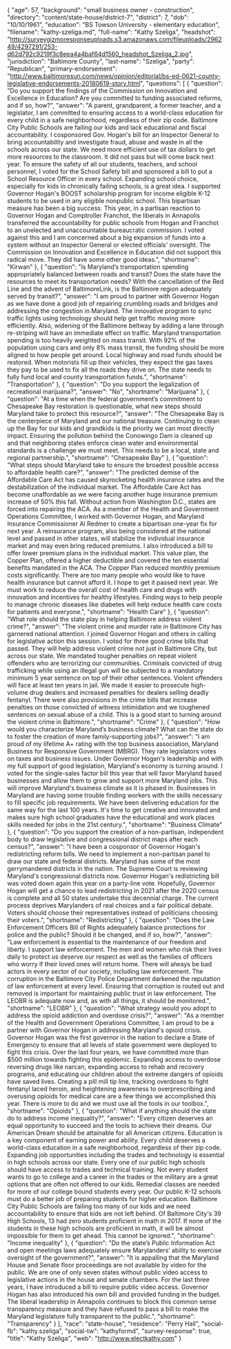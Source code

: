 {
  "age": 57,
  "background": "small business owner - construction",
  "directory": "content/state-house/district-7",
  "district": 7,
  "dob": "10/10/1961",
  "education": "BS  Towson University - elementary education",
  "filename": "kathy-szeliga.md",
  "full-name": "Kathy Szeliga",
  "headshot": "http://surveygizmoresponseuploads.s3.amazonaws.com/fileuploads/296249/4297291/253-d62d792c9219f3c8eea4a4baf64d1560_headshot_Szeliga_2.jpg",
  "jurisdiction": "Baltimore County",
  "last-name": "Szeliga",
  "party": "Republican",
  "primary-endorsement": "http://www.baltimoresun.com/news/opinion/editorial/bs-ed-0621-county-legislative-endorsements-20180619-story.html",
  "questions": [
    {
      "question": "Do you support the findings of the Commission on Innovation and Excellence in Education? Are you committed to funding associated reforms, and if so, how?",
      "answer": "A parent, grandparent, a former teacher, and a legislator, I am committed to ensuring access to a world-class education for every child in a safe neighborhood, regardless of their zip code.   Baltimore City Public Schools are failing our kids and lack educational and fiscal accountability. I cosponsored Gov. Hogan's bill for an Inspector General to bring accountability and investigate fraud, abuse and waste in all the schools across our state. We need more efficient use of tax dollars to get more resources to the classroom.  It did not pass but will come back next year.  To ensure the safety of all our students, teachers, and school personnel, I voted for the School Safety bill and sponsored a bill to put a School Resource Officer in every school.   Expanding school choice, especially for kids in chronically failing schools, is a great idea.  I supported Governor Hogan's BOOST scholarship program for income eligible K-12 students to be used in any eligible nonpublic school.  This bipartisan measure has been a big success. This year, in a partisan reaction to Governor Hogan and Comptroller Franchot, the liberals in Annapolis transferred the accountability for public schools from Hogan and Franchot to an unelected and unaccountable bureaucratic commission.  I voted against this and I am concerned about a big expansion of funds into a system without an Inspector General or elected officials' oversight.  The Commission on Innovation and Excellence in Education did not support this radical move.  They did have some other good ideas.",
      "shortname": "Kirwan"
    },
    {
      "question": "Is Maryland’s transportation spending appropriately balanced between roads and transit? Does the state have the resources to meet its transportation needs? With the cancellation of the Red Line and the advent of BaltimoreLink, is the Baltimore region adequately served by transit?",
      "answer": "I am proud to partner with Governor Hogan as we have done a good job of repairing crumbling roads and bridges and addressing the congestion in Maryland.  The innovative program to sync traffic lights using technology should help get traffic moving more efficiently.  Also, widening of the Baltimore beltway by adding a lane through re-striping will have an immediate effect on traffic.   Maryland transportation spending is too heavily weighted on mass transit.  With 92% of the population using cars and only 8% mass transit, the funding should be more aligned to how people get around.   Local highway and road funds should be restored. When motorists fill up their vehicles, they expect the gas taxes they pay to be used to fix all the roads they drive on.  The state needs to fully fund local and county transportation funds.",
      "shortname": "Transportation"
    },
    {
      "question": "Do you support the legalization of recreational marijuana?",
      "answer": "No",
      "shortname": "Marijuana"
    },
    {
      "question": "At a time when the federal government’s commitment to Chesapeake Bay restoration is questionable, what new steps should Maryland take to protect this resource?",
      "answer": "The Chesapeake Bay is the centerpiece of Maryland and our national treasure.  Continuing to clean up the Bay for our kids and grandkids is the priority we can most directly impact.  Ensuring the pollution behind the Conowingo Dam is cleaned up and that neighboring states enforce clean water and environmental standards is a challenge we must meet.  This needs to be a local, state and regional partnership.",
      "shortname": "Chesapeake Bay"
    },
    {
      "question": "What steps should Maryland take to ensure the broadest possible access to affordable health care?",
      "answer": "The predicted demise of the Affordable Care Act has caused skyrocketing health insurance rates and the destabilization of the individual market.  The Affordable Care Act has become unaffordable as we were facing another huge insurance premium increase of 50% this fall.  Without action from Washington D.C., states are forced into repairing the ACA.  As a member of the Health and Government Operations Committee, I worked with Governor Hogan, and Maryland Insurance Commissioner Al Redmer to create a bipartisan one-year fix for next year.  A reinsurance program, also being considered at the national level and passed in other states, will stabilize the individual insurance market and may even bring reduced premiums.   I also introduced a bill to offer lower premium plans in the individual market.  This value plan, the Copper Plan, offered a higher deductible and covered the ten essential benefits mandated in the ACA.  The Copper Plan reduced monthly premium costs significantly.  There are too many people who would like to have health insurance but cannot afford it.  I hope to get it passed next year. We must work to reduce the overall cost of health care and drugs with innovation and incentives for healthy lifestyles.  Finding ways to help people to manage chronic diseases like diabetes will help reduce health care costs for patients and everyone.",
      "shortname": "Health Care"
    },
    {
      "question": "What role should the state play in helping Baltimore address violent crime?",
      "answer": "The violent crime and murder rate in Baltimore City has garnered national attention.  I joined Governor Hogan and others in calling for legislative action this session.  I voted for three good crime bills that passed.  They will help address violent crime not just in Baltimore City, but across our state.   We mandated tougher penalties on repeat violent offenders who are terrorizing our communities.  Criminals convicted of drug trafficking while using an illegal gun will be subjected to a mandatory minimum 5 year sentence on top of their other sentences.  Violent offenders will face at least ten years in jail.  We made it easier to prosecute high-volume drug dealers and increased penalties for dealers selling deadly fentanyl.   There were also provisions in the crime bills that increase penalties on those convicted of witness intimidation and we toughened sentences on sexual abuse of a child.  This is a good start to turning around the violent crime in Baltimore.",
      "shortname": "Crime"
    },
    {
      "question": "How would you characterize Maryland’s business climate? What can the state do to foster the creation of more family-supporting jobs?",
      "answer": "I am proud of my lifetime A+ rating with the top business association, Maryland Business for Responsive Government (MBRG).  They rate legislators votes on taxes and business issues. Under Governor Hogan's leadership and with my full support of good legislation, Maryland's economy is turning around.   I voted for the single-sales factor bill this year that will favor Maryland based businesses and allow them to grow and support more Maryland jobs.  This will improve Maryland's business climate as it is phased in.   Businesses in Maryland are having some trouble finding workers with the skills necessary to fill specific job requirements.  We have been delivering education for the same way for the last 100 years.  It's time to get creative and innovated and makes sure high school graduates have the educational and work places skills needed for jobs in the 21st century.",
      "shortname": "Business Climate"
    },
    {
      "question": "Do you support the creation of a non-partisan, independent body to draw legislative and congressional district maps after each census?",
      "answer": "I have been a cosponsor of Governor Hogan's redistricting reform bills.  We need to implement a non-partisan panel to draw our state and federal districts.  Maryland has some of the most gerrymandered districts in the nation.  The Supreme Court is reviewing Maryland's congressional districts now.   Governor Hogan's redistricting bill was voted down again this year on a party-line vote.  Hopefully, Governor Hogan will get a chance to lead redistricting in 2021 after the 2020 census is complete and all 50 states undertake this decennial charge.  The current process deprives Marylanders of real choices and a fair political debate.  Voters should choose their representatives instead of politicians choosing their voters.",
      "shortname": "Redistricting"
    },
    {
      "question": "Does the Law Enforcement Officers Bill of Rights adequately balance protections for police and the public? Should it be changed, and if so, how?",
      "answer": "Law enforcement is essential to the maintenance of our freedom and liberty.  I support law enforcement.  The men and women who risk their lives daily to protect us deserve our respect as well as the families of officers who worry if their loved ones will return home.   There will always be bad actors in every sector of our society, including law enforcement.  The corruption in the Baltimore City Police Department darkened the reputation of law enforcement at every level.  Ensuring that corruption is routed out and removed is important for maintaining public trust in law enforcement.   The LEOBR is adequate now and, as with all things, it should be monitored.",
      "shortname": "LEOBR"
    },
    {
      "question": "What strategy would you adopt to address the opioid addiction and overdose crisis?",
      "answer": "As a member of the Health and Government Operations Committee, I am proud to be a partner with Governor Hogan in addressing Maryland's opioid crisis.  Governor Hogan was the first governor in the nation to declare a State of Emergency to ensure that all levels of state government were deployed to fight this crisis.  Over the last four years, we have committed more than $500 million towards fighting this epidemic.  Expanding access to overdose reversing drugs like narcan, expanding access to rehab and recovery programs, and educating  our children about the extreme dangers of opioids have saved lives.   Creating a pill mill tip line, tracking overdoses to fight fentanyl laced heroin, and heightening awareness to overprescribing and overusing opioids for medical care are a few things we accomplished this year.  There is more to do and we must use all the tools in our toolbox.",
      "shortname": "Opioids"
    },
    {
      "question": "What if anything should the state do to address income inequality?",
      "answer": "Every citizen deserves an equal opportunity to succeed and the tools to achieve their dreams.  Our American Dream should be attainable for all American citizens. Education is a key component of earning power and ability.  Every child deserves a world-class education in a safe neighborhood, regardless of their zip code.  Expanding job opportunities including the trades and technology is essential in high schools across our state.  Every one of our public high schools should have access to trades and technical training.  Not every student wants to go to college and a career in the trades or the military are a great options that are often not offered to our kids.  Remedial classes are needed for more of our college bound students every year.  Our public K-12 schools must do a better job of preparing students for higher education.   Baltimore City Public Schools are failing too many of our kids and we need accountability to ensure that kids are not left behind.  Of Baltimore City's 39 High Schools, 13 had zero students proficient in math in 2017.  If none of the students in these high schools are proficient in math, it will be almost impossible for them to get ahead.  This cannot be ignored.",
      "shortname": "Income inequality"
    },
    {
      "question": "Do the state’s Public Information Act and open meetings laws adequately ensure Marylanders’ ability to exercise oversight of the government?",
      "answer": "It is appalling that the Maryland House and Senate floor proceedings are not available by video for the public.  We are one of only seven states without public video access to legislative actions in the house and senate chambers.   For the last three years, I have introduced a bill to require public video access.  Governor Hogan has also introduced his own bill and provided funding in the budget.   The liberal leadership in Annapolis continues to block this common sense transparency measure and they have refused to pass a bill to make the Maryland legislature fully transparent to the public.",
      "shortname": "Transparency"
    }
  ],
  "race": "state-house",
  "residence": "Perry Hall",
  "social-fb": "kathy.szeliga",
  "social-tw": "kathyformd",
  "survey-response": true,
  "title": "Kathy Szeliga",
  "web": "http://www.electkathy.com"
}
